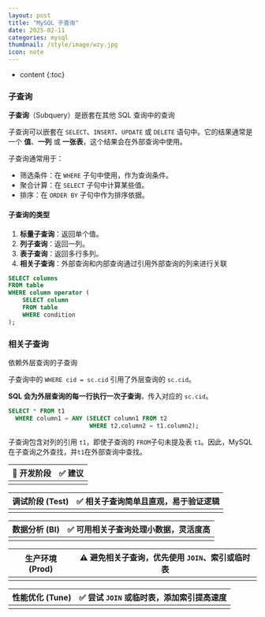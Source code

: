 ```yaml
---
layout: post
title: "MySQL 子查询"
date: 2025-02-11
categories: mysql
thumbnail: /style/image/wzy.jpg
icon: note
---
```


* content
{:toc}
### 子查询

**子查询**（Subquery）是嵌套在其他 SQL 查询中的查询

子查询可以嵌套在 `SELECT`、`INSERT`、`UPDATE` 或 `DELETE` 语句中。它的结果通常是一个 **值**、**一列** 或 **一张表**，这个结果会在外部查询中使用。

子查询通常用于：

- 筛选条件：在 `WHERE` 子句中使用，作为查询条件。
- 聚合计算：在 `SELECT` 子句中计算某些值。
- 排序：在 `ORDER BY` 子句中作为排序依据。

#### **子查询的类型**

1. **标量子查询**：返回单个值。
2. **列子查询**：返回一列。
3. **表子查询**：返回多行多列。
4. **相关子查询**：外部查询和内部查询通过引用外部查询的列来进行关联

```sql
SELECT columns
FROM table
WHERE column operator (
    SELECT column
    FROM table
    WHERE condition
);

```

### 相关子查询

依赖外层查询的子查询

子查询中的 `WHERE cid = sc.cid` 引用了外层查询的 `sc.cid`。

**SQL 会为外层查询的每一行执行一次子查询**，传入对应的 `sc.cid`。

```sql
SELECT * FROM t1
  WHERE column1 = ANY (SELECT column1 FROM t2
                       WHERE t2.column2 = t1.column2);
```

子查询包含对列的引用 `t1`，即使子查询的 `FROM`子句未提及表 `t1`。因此，MySQL 在子查询之外查找，并`t1`在外部查询中查找。

| 🚀 开发阶段 | ✅ 建议 |
| ---------- | ------ |
|            |        |

| **调试阶段 (Test)** | ✅ 相关子查询简单且直观，易于验证逻辑 |
| ------------------- | ------------------------------------ |
|                     |                                      |

| **数据分析 (BI)** | ✅ 可用相关子查询处理小数据，灵活度高 |
| ----------------- | ------------------------------------ |
|                   |                                      |

| **生产环境 (Prod)** | ⚠️ 避免相关子查询，优先使用 `JOIN`、索引或临时表 |
| ------------------- | ----------------------------------------------- |
|                     |                                                 |

| **性能优化 (Tune)** | ✅ 尝试 `JOIN` 或临时表，添加索引提高速度 |
| ------------------- | ---------------------------------------- |
|                     |                                          |
